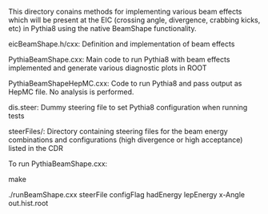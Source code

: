 This directory conains methods for implementing various beam effects which 
will be present at the EIC (crossing angle, divergence, crabbing kicks, etc) 
in Pythia8 using the native BeamShape functionality. 

eicBeamShape.h/cxx: Definition and implementation of beam effects

PythiaBeamShape.cxx: Main code to run Pythia8 with beam effects implemented and generate various diagnostic plots in ROOT

PythiaBeamShapeHepMC.cxx: Code to run Pythia8 and pass output as HepMC file. No analysis is performed.

dis.steer: Dummy steering file to set Pythia8 configuration when running tests

steerFiles/: Directory containing steering files for the beam energy combinations and configurations (high divergence or high acceptance) listed in the CDR


To run PythiaBeamShape.cxx:

make

./runBeamShape.cxx steerFile configFlag hadEnergy lepEnergy x-Angle out.hist.root